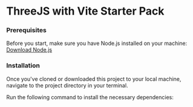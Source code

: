 # ThreeJS with Vite Starter Pack

### Prerequisites

Before you start, make sure you have Node.js installed on your machine: [Download Node.js](https://nodejs.org/en/download/)

### Installation

Once you've cloned or downloaded this project to your local machine, navigate to the project directory in your terminal.

Run the following command to install the necessary dependencies:

